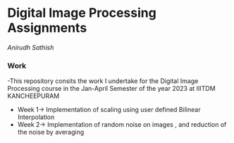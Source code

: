 # Digital Image Processing Assignments 
_Anirudh Sathish_

### Work 
-This repository consits the work I undertake for the Digital Image Processing course in the Jan-April Semester
of the year 2023 at IIITDM KANCHEEPURAM

- Week 1-> Implementation of scaling using user defined Bilinear Interpolation 
- Week 2-> Implementation of random noise on images , and reduction of the noise by averaging  

